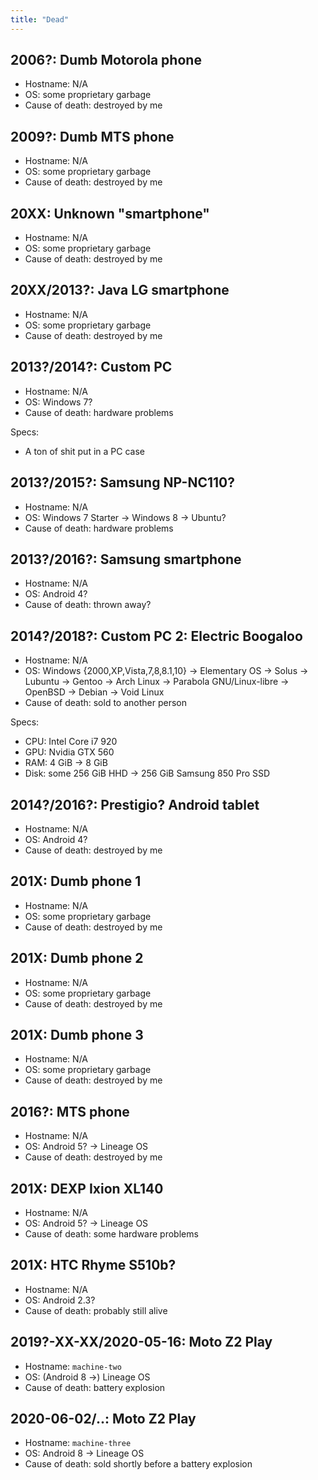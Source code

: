 ```yaml
---
title: "Dead"
---
```


## 2006?: Dumb Motorola phone

* Hostname: N/A
* OS: some proprietary garbage
* Cause of death: destroyed by me

## 2009?: Dumb MTS phone

* Hostname: N/A
* OS: some proprietary garbage
* Cause of death: destroyed by me

## 20XX: Unknown "smartphone"

* Hostname: N/A
* OS: some proprietary garbage
* Cause of death: destroyed by me

## 20XX/2013?: Java LG smartphone

* Hostname: N/A
* OS: some proprietary garbage
* Cause of death: destroyed by me

## 2013?/2014?: Custom PC

* Hostname: N/A
* OS: Windows 7?
* Cause of death: hardware problems

Specs:

* A ton of shit put in a PC case

## 2013?/2015?: Samsung NP-NC110?

* Hostname: N/A
* OS: Windows 7 Starter -> Windows 8 -> Ubuntu?
* Cause of death: hardware problems

## 2013?/2016?: Samsung smartphone

* Hostname: N/A
* OS: Android 4?
* Cause of death: thrown away?

## 2014?/2018?: Custom PC 2: Electric Boogaloo

* Hostname: N/A
* OS: Windows {2000,XP,Vista,7,8,8.1,10} -> Elementary OS -> Solus ->
  Lubuntu -> Gentoo -> Arch Linux -> Parabola GNU/Linux-libre ->
  OpenBSD -> Debian -> Void Linux
* Cause of death: sold to another person

Specs:

* CPU: Intel Core i7 920
* GPU: Nvidia GTX 560
* RAM: 4 GiB -> 8 GiB
* Disk: some 256 GiB HHD -> 256 GiB Samsung 850 Pro SSD

## 2014?/2016?: Prestigio? Android tablet

* Hostname: N/A
* OS: Android 4?
* Cause of death: destroyed by me

## 201X: Dumb phone 1

* Hostname: N/A
* OS: some proprietary garbage
* Cause of death: destroyed by me

## 201X: Dumb phone 2

* Hostname: N/A
* OS: some proprietary garbage
* Cause of death: destroyed by me

## 201X: Dumb phone 3

* Hostname: N/A
* OS: some proprietary garbage
* Cause of death: destroyed by me

## 2016?: MTS phone

* Hostname: N/A
* OS: Android 5? -> Lineage OS
* Cause of death: destroyed by me

## 201X: DEXP Ixion XL140

* Hostname: N/A
* OS: Android 5? -> Lineage OS
* Cause of death: some hardware problems

## 201X: HTC Rhyme S510b?

* Hostname: N/A
* OS: Android 2.3?
* Cause of death: probably still alive

## 2019?-XX-XX/2020-05-16: Moto Z2 Play

* Hostname: `machine-two`
* OS: (Android 8 ->) Lineage OS
* Cause of death: battery explosion

## 2020-06-02/..: Moto Z2 Play

* Hostname: `machine-three`
* OS: Android 8 -> Lineage OS
* Cause of death: sold shortly before a battery explosion
